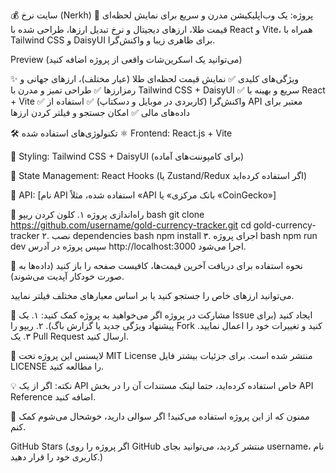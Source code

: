💰 سایت نرخ (Nerkh)
📌 پروژه: یک وب‌اپلیکیشن مدرن و سریع برای نمایش لحظه‌ای قیمت طلا، ارزهای دیجیتال و نرخ تبدیل ارزها، طراحی شده با React و Vite، همراه با Tailwind CSS و DaisyUI برای ظاهری زیبا و واکنش‌گرا.

Preview (می‌توانید یک اسکرین‌شات واقعی از پروژه اضافه کنید)

✨ ویژگی‌های کلیدی
✅ نمایش قیمت لحظه‌ای طلا (عیار مختلف)، ارزهای جهانی و رمزارزها
✅ طراحی تمیز و مدرن با Tailwind CSS + DaisyUI
✅ سریع و بهینه با React + Vite
✅ واکنش‌گرا (کاربردی در موبایل و دسکتاپ)
✅ استفاده از API معتبر برای داده‌های مالی
✅ امکان جستجو و فیلتر کردن ارزها

🛠️ تکنولوژی‌های استفاده شده
⚛️ Frontend: React.js + Vite

🎨 Styling: Tailwind CSS + DaisyUI (برای کامپوننت‌های آماده)

🔄 State Management: React Hooks (یا Zustand/Redux اگر استفاده کرده‌اید)

📡 API: [نام API استفاده شده، مثلاً «API بانک مرکزی» یا «CoinGecko»]

🚀 راه‌اندازی پروژه
۱. کلون کردن ریپو
bash
git clone https://github.com/username/gold-currency-tracker.git
cd gold-currency-tracker
۲. نصب dependencies
bash
npm install
۳. اجرای پروژه
bash
npm run dev
سپس پروژه در آدرس http://localhost:3000 اجرا می‌شود.

📌 نحوه استفاده
برای دریافت آخرین قیمت‌ها، کافیست صفحه را باز کنید (داده‌ها به صورت خودکار آپدیت می‌شوند).

می‌توانید ارزهای خاص را جستجو کنید یا بر اساس معیارهای مختلف فیلتر نمایید.

🤝 مشارکت در پروژه
اگر می‌خواهید به پروژه کمک کنید:
۱. یک Issue ایجاد کنید (برای پیشنهاد ویژگی جدید یا گزارش باگ).
۲. ریپو را Fork کنید و تغییرات خود را اعمال نمایید.
۳. یک Pull Request ارسال کنید.

📜 لایسنس
این پروژه تحت MIT License منتشر شده است. برای جزئیات بیشتر فایل LICENSE را مطالعه کنید.

💡 نکته: اگر از یک API خاص استفاده کرده‌اید، حتما لینک مستندات آن را در بخش API Reference اضافه کنید.

🎉 ممنون که از این پروژه استفاده می‌کنید! اگر سوالی دارید، خوشحال می‌شوم کمک کنم.

GitHub Stars (اگر پروژه را روی GitHub منتشر کردید، می‌توانید بجای username، نام کاربری خود را قرار دهید.)

